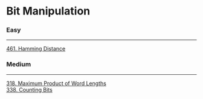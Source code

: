 # Bit Manipulation

### Easy
---
[461. Hamming Distance](solutions/0461-Hamming%20Distance.md)</br>

### Medium
---
[318. Maximum Product of Word Lengths](solutions/0318-Maximum%20Product%20of%20Word%20Lengths.md)</br>
[338. Counting Bits](solutions/0338-Counting%20Bits.md)</br>